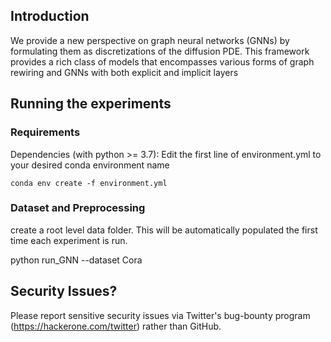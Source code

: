 ## Introduction

We provide a new perspective on graph neural networks (GNNs) by formulating them as 
discretizations of the diffusion PDE. This framework provides a rich class of models 
that encompasses various forms of graph rewiring and GNNs with both explicit and implicit layers


## Running the experiments

### Requirements

Dependencies (with python >= 3.7):
Edit the first line of environment.yml to your desired conda environment name
```
conda env create -f environment.yml
```

### Dataset and Preprocessing

create a root level data folder. This will be automatically populated the first time each experiment is run.

python run_GNN --dataset Cora

## Security Issues?
Please report sensitive security issues via Twitter's bug-bounty program (https://hackerone.com/twitter) rather than GitHub.

